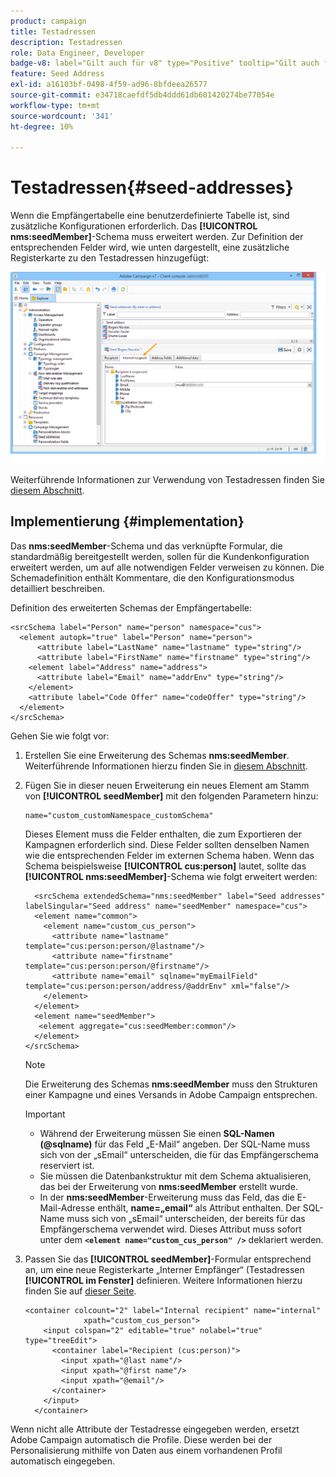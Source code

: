 ```yaml
---
product: campaign
title: Testadressen
description: Testadressen
role: Data Engineer, Developer
badge-v8: label="Gilt auch für v8" type="Positive" tooltip="Gilt auch für Campaign v8"
feature: Seed Address
exl-id: a16103bf-0498-4f59-ad96-8bfdeea26577
source-git-commit: e34718caefdf5db4ddd61db601420274be77054e
workflow-type: tm+mt
source-wordcount: '341'
ht-degree: 10%

---
```


# Testadressen{#seed-addresses}



Wenn die Empfängertabelle eine benutzerdefinierte Tabelle ist, sind zusätzliche Konfigurationen erforderlich. Das **[!UICONTROL nms:seedMember]**-Schema muss erweitert werden. Zur Definition der entsprechenden Felder wird, wie unten dargestellt, eine zusätzliche Registerkarte zu den Testadressen hinzugefügt:

![](assets/s_ncs_user_seedlist_new_tab.png)

Weiterführende Informationen zur Verwendung von Testadressen finden Sie [diesem Abschnitt](../../delivery/using/about-seed-addresses.md).

## Implementierung {#implementation}

Das **nms:seedMember**-Schema und das verknüpfte Formular, die standardmäßig bereitgestellt werden, sollen für die Kundenkonfiguration erweitert werden, um auf alle notwendigen Felder verweisen zu können. Die Schemadefinition enthält Kommentare, die den Konfigurationsmodus detailliert beschreiben.

Definition des erweiterten Schemas der Empfängertabelle:

```
<srcSchema label="Person" name="person" namespace="cus">
  <element autopk="true" label="Person" name="person">
      <attribute label="LastName" name="lastname" type="string"/>
      <attribute label="FirstName" name="firstname" type="string"/>
    <element label="Address" name="address">
      <attribute label="Email" name="addrEnv" type="string"/>
    </element>
    <attribute label="Code Offer" name="codeOffer" type="string"/>
  </element>
</srcSchema>
```

Gehen Sie wie folgt vor:

1. Erstellen Sie eine Erweiterung des Schemas **nms:seedMember**. Weiterführende Informationen hierzu finden Sie in [diesem Abschnitt](../../configuration/using/extending-a-schema.md).
1. Fügen Sie in dieser neuen Erweiterung ein neues Element am Stamm von **[!UICONTROL seedMember]** mit den folgenden Parametern hinzu:

   ```
   name="custom_customNamespace_customSchema"
   ```

   Dieses Element muss die Felder enthalten, die zum Exportieren der Kampagnen erforderlich sind. Diese Felder sollten denselben Namen wie die entsprechenden Felder im externen Schema haben. Wenn das Schema beispielsweise **[!UICONTROL cus:person]** lautet, sollte das **[!UICONTROL nms:seedMember]**-Schema wie folgt erweitert werden:

   ```
     <srcSchema extendedSchema="nms:seedMember" label="Seed addresses" labelSingular="Seed address" name="seedMember" namespace="cus">
     <element name="common">
       <element name="custom_cus_person">
         <attribute name="lastname" template="cus:person:person/@lastname"/>
         <attribute name="firstname" template="cus:person:person/@firstname"/>
         <attribute name="email" sqlname="myEmailField" template="cus:person:person/address/@addrEnv" xml="false"/>
       </element>
     </element>
     <element name="seedMember">
      <element aggregate="cus:seedMember:common"/>
     </element>
   </srcSchema>
   ```

   >[!NOTE]
   >
   >Die Erweiterung des Schemas **nms:seedMember** muss den Strukturen einer Kampagne und eines Versands in Adobe Campaign entsprechen.

   >[!IMPORTANT]
   >
   >
   >    
   >    
   >    * Während der Erweiterung müssen Sie einen **SQL-Namen (@sqlname)** für das Feld „E-Mail“ angeben. Der SQL-Name muss sich von der „sEmail“ unterscheiden, die für das Empfängerschema reserviert ist.
   >    * Sie müssen die Datenbankstruktur mit dem Schema aktualisieren, das bei der Erweiterung von **nms:seedMember** erstellt wurde.
   >    * In der **nms:seedMember**-Erweiterung muss das Feld, das die E-Mail-Adresse enthält, **name=„email“** als Attribut enthalten. Der SQL-Name muss sich von „sEmail“ unterscheiden, der bereits für das Empfängerschema verwendet wird. Dieses Attribut muss sofort unter dem **`<element name="custom_cus_person" />`** deklariert werden.
   >    
   >

1. Passen Sie das **[!UICONTROL seedMember]**-Formular entsprechend an, um eine neue Registerkarte „Interner Empfänger“ (Testadressen **[!UICONTROL im Fenster]** definieren. Weitere Informationen hierzu finden Sie auf [dieser Seite](../../configuration/using/form-structure.md).

   ```
   <container colcount="2" label="Internal recipient" name="internal"
                xpath="custom_cus_person">
       <input colspan="2" editable="true" nolabel="true" type="treeEdit">
         <container label="Recipient (cus:person)">
           <input xpath="@last name"/>
           <input xpath="@first name"/>
           <input xpath="@email"/>
         </container>
       </input>
     </container>
   ```

Wenn nicht alle Attribute der Testadresse eingegeben werden, ersetzt Adobe Campaign automatisch die Profile. Diese werden bei der Personalisierung mithilfe von Daten aus einem vorhandenen Profil automatisch eingegeben.
